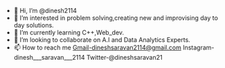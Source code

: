 - 👋 Hi, I’m @dinesh2114
- 👀 I’m interested in problem solving,creating new and improvising day to day solutions.
- 🌱 I’m currently learning C++,Web_dev.
- 💞️ I’m looking to collaborate on A.I and Data Analytics Experts.
- 📫 How to reach me  Gmail-dineshsaravan2114@gmail.com 
                      Instagram-dinesh___saravan___2114
                      Twitter-@dineshsaravan21

<!---
dinesh2114/dinesh2114 is a ✨ special ✨ repository because its `README.md` (this file) appears on your GitHub profile.
You can click the Preview link to take a look at your changes.
--->
